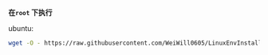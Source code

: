 **在`root` 下执行**

ubuntu:

```bash
wget -O - https://raw.githubusercontent.com/WeiWill0605/LinuxEnvInstall/master/docker/ubuntu_install.sh | bash
```


